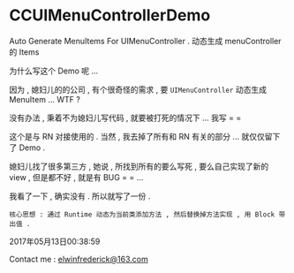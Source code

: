 # CCUIMenuControllerDemo
Auto Generate MenuItems For UIMenuController . 动态生成 menuController 的 Items

为什么写这个 Demo 呢 ...

因为 , 媳妇儿的的公司 , 有个很奇怪的需求 , 要 `UIMenuController` 动态生成 MenuItem ... WTF ?

没有办法 , 秉着不为媳妇儿写代码 , 就要被打死的情况下 ... 我写 = =

这个是与 RN 对接使用的 . 当然 , 我去掉了所有和 RN 有关的部分 ... 就仅仅留下了 Demo .

媳妇儿找了很多第三方 , 她说 , 所找到所有的要么写死 , 要么自己实现了新的 view , 但是都不好 , 就是有 BUG = = ... 

我看了一下 , 确实没有 . 所以就写了一份 .

	核心思想 : 通过 Runtime 动态为当前类添加方法 , 然后替换掉方法实现 , 用 Block 带出值 .
	
2017年05月13日00:38:59

Contact me : elwinfrederick@163.com